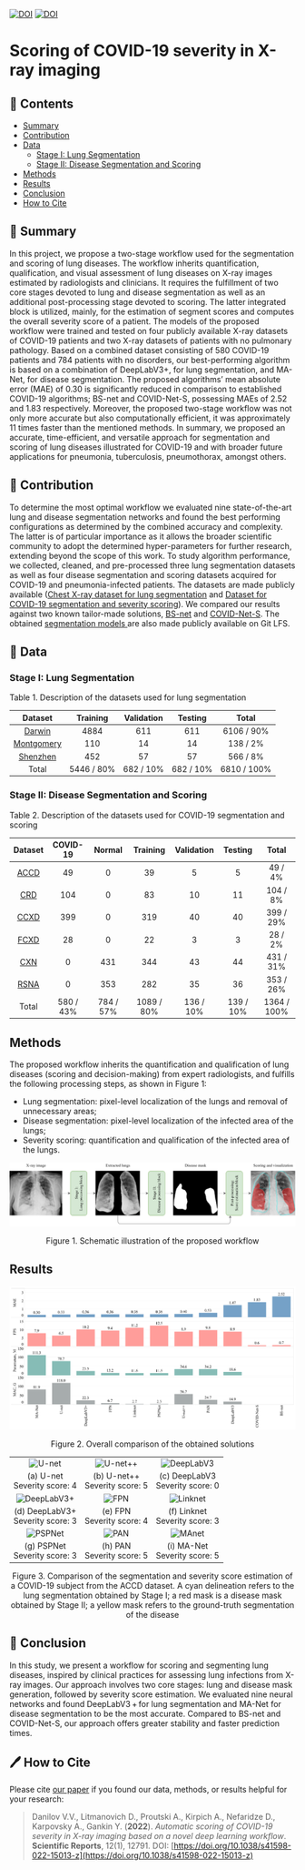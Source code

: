 [![DOI](https://zenodo.org/badge/DOI/10.5281/zenodo.8393556.svg)](https://zenodo.org/doi/10.5281/zenodo.8393555)
[![DOI](http://img.shields.io/badge/DOI-10.1038/s41598.022.15013.z-B31B1B.svg)](https://www.nature.com/articles/s41598-022-15013-z)

# Scoring of COVID-19 severity in X-ray imaging

<a name="table-of-contents"></a>
## 📖 Contents
- [Summary](#summary)
- [Contribution](#contribution)
- [Data](#data)
  - [Stage I: Lung Segmentation](#stage-1)
  - [Stage II: Disease Segmentation and Scoring](#stage-2)
- [Methods](#methods)
- [Results](#results)
- [Conclusion](#conclusion)
- [How to Cite](#how-to-cite)

<a name="summary"></a>
## 🎯 Summary
In this project, we propose a two-stage workflow used for the segmentation and scoring of lung diseases. The workflow inherits quantification, qualification, and visual assessment of lung diseases on X-ray images estimated by radiologists and clinicians. It requires the fulfillment of two core stages devoted to lung and disease segmentation as well as an additional post-processing stage devoted to scoring. The latter integrated block is utilized, mainly, for the estimation of segment scores and computes the overall severity score of a patient. The models of the proposed workflow were trained and tested on four publicly available X-ray datasets of COVID-19 patients and two X-ray datasets of patients with no pulmonary pathology.  Based on a combined dataset consisting of 580 COVID-19 patients and 784 patients with no disorders, our best-performing algorithm is based on a combination of DeepLabV3+, for lung segmentation, and MA-Net, for disease segmentation. The proposed algorithms’ mean absolute error (MAE) of 0.30 is significantly reduced in comparison to established COVID-19 algorithms; BS-net and COVID-Net-S, possessing MAEs of 2.52 and 1.83 respectively. Moreover, the proposed two-stage workflow was not only more accurate but also computationally efficient, it was approximately 11 times faster than the mentioned methods. In summary, we proposed an accurate, time-efficient, and versatile approach for segmentation and scoring of lung diseases illustrated for COVID-19 and with broader future applications for pneumonia, tuberculosis, pneumothorax, amongst others.

<a name="contribution"></a>
## 📝 Contribution
To determine the most optimal workflow we evaluated nine state-of-the-art lung and disease segmentation networks and found the best performing configurations as determined by the combined accuracy and complexity. The latter is of particular importance as it allows the broader scientific community to adopt the determined hyper-parameters for further research, extending beyond the scope of this work. To study algorithm performance, we collected, cleaned, and pre-processed three lung segmentation datasets as well as four disease segmentation and scoring datasets acquired for COVID-19 and pneumonia-infected patients. The datasets are made publicly available ([Chest X-ray dataset for lung segmentation](https://data.mendeley.com/datasets/8gf9vpkhgy/1) and [Dataset for COVID-19 segmentation and severity scoring](https://data.mendeley.com/datasets/36fjrg9s69/1)). We compared our results against two known tailor-made solutions, [BS-net](https://www.sciencedirect.com/science/article/pii/S136184152100092X) and [COVID-Net-S](https://www.nature.com/articles/s41598-021-88538-4). The obtained [segmentation models ](https://github.com/quantori/prj-covid-scoring/tree/master/models) are also made publicly available on Git LFS.

<a name="data"></a>
## 📁 Data
<a name="stage-1"></a>
### Stage I: Lung Segmentation
Table 1. Description of the datasets used for lung segmentation

|                                   **Dataset**                                   | **Training** | **Validation** | **Testing** |  **Total**  |
|:-------------------------------------------------------------------------------:|:------------:|:--------------:|:-----------:|:-----------:|
|    [Darwin](https://darwin.v7labs.com/v7-labs/covid-19-chest-x-ray-dataset)     |     4884     |      611       |     611     | 6106 / 90%  |
| [Montgomery](https://www.kaggle.com/raddar/tuberculosis-chest-xrays-montgomery) |     110      |       14       |     14      |  138 / 2%   |
|   [Shenzhen](https://www.kaggle.com/raddar/tuberculosis-chest-xrays-shenzhen)   |     452      |       57       |     57      |  566 / 8%   |
|                                      Total                                      |  5446 / 80%  |   682 / 10%    |  682 / 10%  | 6810 / 100% |

<a name="stage-2"></a>
### Stage II: Disease Segmentation and Scoring
Table 2. Description of the datasets used for COVID-19 segmentation and scoring

|                                 **Dataset** 	                                 | **COVID-19** | **Normal**  | **Training** | **Validation**  | **Testing** |  **Total**  |
|:-----------------------------------------------------------------------------:|:------------:|:-----------:|:------------:|:---------------:|:-----------:|:-----------:|
|     [ACCD](https://github.com/agchung/Actualmed-COVID-chestxray-dataset)      |      49      |      0      |      39      |        5        |      5      |   49 / 4%   |
|   [CRD](https://www.kaggle.com/tawsifurrahman/covid19-radiography-database)   |     104      |      0      |      83      |       10        |     11      |  104 / 8%   |
|          [CCXD](https://github.com/ieee8023/covid-chestxray-dataset)          |     399      |      0      |     319      |       40        |     40      |  399 / 29%  |
|      [FCXD](https://github.com/agchung/Figure1-COVID-chestxray-dataset)       |      28      |      0      |      22      |        3        |      3      |   28 / 2%   |
| [CXN](https://www.kaggle.com/datasets/paultimothymooney/chest-xray-pneumonia) |      0       |     431     |     344      |       43        |     44      |  431 / 31%  |
|      [RSNA](https://www.kaggle.com/c/rsna-pneumonia-detection-challenge)      |      0       |     353     |     282      |       35        |     36      |  353 / 26%  |
|                                     Total                                     |  580 / 43%   |  784 / 57%  |  1089 / 80%  |    136 / 10%    |  139 / 10%  | 1364 / 100% |

<a name="methods"></a>
## Methods

The proposed workflow inherits the quantification and qualification of lung diseases (scoring and decision-making) from expert radiologists, and fulfills the following processing steps, as shown in Figure 1:
- Lung segmentation: pixel-level localization of the lungs and removal of unnecessary areas; 
- Disease segmentation: pixel-level localization of the infected area of the lungs; 
- Severity scoring: quantification and qualification of the infected area of the lungs.

![Workflow](media/workflow.png "Workflow")
<p align="center">
    Figure 1. Schematic illustration of the proposed workflow
</p>

<a name="results"></a>
## Results
![Overall comparison](media/overall_comparison.png "Overall comparison")
<p align="center">
    Figure 2. Overall comparison of the obtained solutions
</p>

|                                                  |                                        |                                               |
|:------------------------------------------------:|:--------------------------------------:|:---------------------------------------------:|
|         ![U-net](media/Unet.png "U-net")         | ![U-net++](media/Unet++.png "U-net++") | ![DeepLabV3](media/DeepLabV3.png "DeepLabV3") |
|        (a) U-net </br> Severity score: 4         |  (b) U-net++ </br> Severity score: 5   |     (c) DeepLabV3 </br> Severity score: 0     |
| ![DeepLabV3+](media/DeepLabV3+.png "DeepLabV3+") |      ![FPN](media/FPN.png "FPN")       |    ![Linknet](media/Linknet.png "Linknet")    |
|      (d) DeepLabV3+ </br> Severity score: 3      |    (e) FPN </br> Severity score: 4     |      (f) Linknet </br> Severity score: 3      |
|       ![PSPNet](media/PSPNet.png "PSPNet")       |      ![PAN](media/PAN.png "PAN")       |       ![MAnet](media/MAnet.png "MAnet")       |
|        (g) PSPNet </br> Severity score: 3        |    (h) PAN </br> Severity score: 5     |      (i) MA-Net </br> Severity score: 5       |
<p align="center">
    Figure 3. Comparison of the segmentation and severity score estimation of a COVID-19 subject from the ACCD dataset. A cyan delineation refers to the lung segmentation obtained by Stage I; a red mask is a disease mask obtained by Stage II; a yellow mask refers to the ground-truth segmentation of the disease</center>
</p>

<a name="conclusion"></a>
## 🏁 Conclusion

In this study, we present a workflow for scoring and segmenting lung diseases, inspired by clinical practices for assessing lung infections from X-ray images. Our approach involves two core stages: lung and disease mask generation, followed by severity score estimation. We evaluated nine neural networks and found DeepLabV3 + for lung segmentation and MA-Net for disease segmentation to be the most accurate. Compared to BS-net and COVID-Net-S, our approach offers greater stability and faster prediction times.

<a name="how-to-cite"></a>
## 🖊️ How to Cite

Please cite [our paper](https://doi.org/10.1038/s41598-022-15013-z) if you found our data, methods, or results helpful for your research:

> Danilov V.V., Litmanovich D., Proutski A., Kirpich A., Nefaridze D., Karpovsky A., Gankin Y. (**2022**). _Automatic scoring of COVID-19 severity in X-ray imaging based on a novel deep learning workflow_. **Scientific Reports**, 12(1), 12791. DOI: [https://doi.org/10.1038/s41598-022-15013-z](https://doi.org/10.1038/s41598-022-15013-z)
